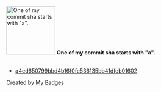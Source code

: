 <img src="https://github.com/my-badges/my-badges/blob/master/src/all-badges/abc-commit/a-commit.png?raw=true" alt="One of my commit sha starts with &quot;a&quot;." title="One of my commit sha starts with &quot;a&quot;." width="128">
<strong>One of my commit sha starts with &quot;a&quot;.</strong>
<br><br>

- <a href="https://github.com/wcrum/wcrum.dev/commit/a4ed650799bbd4b16f0fe536135bb41dfeb01602"><strong>a</strong>4ed650799bbd4b16f0fe536135bb41dfeb01602</a>


Created by <a href="https://github.com/my-badges/my-badges">My Badges</a>